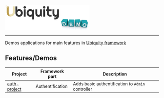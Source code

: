 ![img](https://github.com/phpmv/ubiquity-demos/blob/master/.github/images/demo.png?raw=true)
<hr>

Demos applications for main features in [Ubiquity framework](https://ubiquity.kobject.net)

## Features/Demos
| Project  | Framework part | Description |
|----------|----------------|-------------|
|[auth-project](https://github.com/phpMv/ubiquity-demos/tree/master/auth-project) | Authentification |Adds basic authentification to `Admin` controller |

